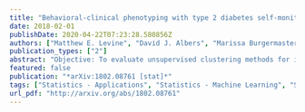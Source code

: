 ```yaml
---
title: "Behavioral-clinical phenotyping with type 2 diabetes self-monitoring data"
date: 2018-02-01
publishDate: 2020-04-22T07:23:28.580856Z
authors: ["Matthew E. Levine", "David J. Albers", "Marissa Burgermaster", "Patricia G. Davidson", "Arlene M. Smaldone", "Lena Mamykina"]
publication_types: ["2"]
abstract: "Objective: To evaluate unsupervised clustering methods for identifying individual-level behavioral-clinical phenotypes that relate personal biomarkers and behavioral traits in type 2 diabetes (T2DM) self-monitoring data. Materials and Methods: We used hierarchical clustering (HC) to identify groups of meals with similar nutrition and glycemic impact for 6 individuals with T2DM who collected self-monitoring data. We evaluated clusters on: 1) correspondence to gold standards generated by certified diabetes educators (CDEs) for 3 participants; 2) face validity, rated by CDEs, and 3) impact on CDEs' ability to identify patterns for another 3 participants. Results: Gold standard (GS) included 9 patterns across 3 participants. Of these, all 9 were re-discovered using HC: 4 GS patterns were consistent with patterns identified by HC (over 50% of meals in a cluster followed the pattern); another 5 were included as sub-groups in broader clusers. 50% (9/18) of clusters were rated over 3 on 5-point Likert scale for validity, significance, and being actionable. After reviewing clusters, CDEs identified patterns that were more consistent with data (70% reduction in contradictions between patterns and participants' records). Discussion: Hierarchical clustering of blood glucose and macronutrient consumption appears suitable for discovering behavioral-clinical phenotypes in T2DM. Most clusters corresponded to gold standard and were rated positively by CDEs for face validity. Cluster visualizations helped CDEs identify more robust patterns in nutrition and glycemic impact, creating new possibilities for visual analytic solutions. Conclusion: Machine learning methods can use diabetes self-monitoring data to create personalized behavioral-clinical phenotypes, which may prove useful for delivering personalized medicine."
featured: false
publication: "*arXiv:1802.08761 [stat]*"
tags: ["Statistics - Applications", "Statistics - Machine Learning", "Statistics - Other Statistics"]
url_pdf: "http://arxiv.org/abs/1802.08761"
---
```


